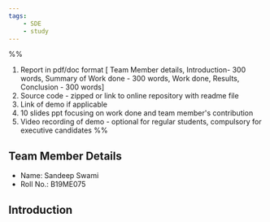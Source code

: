 ```yaml
---
tags:
	- SDE
	- study
---
```


%%
1. Report in pdf/doc format [ Team Member details, Introduction- 300 words, Summary of Work done - 300 words, Work done, Results, Conclusion - 300 words]  
2. Source code - zipped or link to online repository with readme file  
3. Link of demo if applicable  
4. 10 slides ppt focusing on work done and team member's contribution   
5. Video recording of demo - optional for regular students, compulsory for executive candidates
%%

## Team Member Details
- Name: Sandeep Swami
- Roll No.: B19ME075


## Introduction




